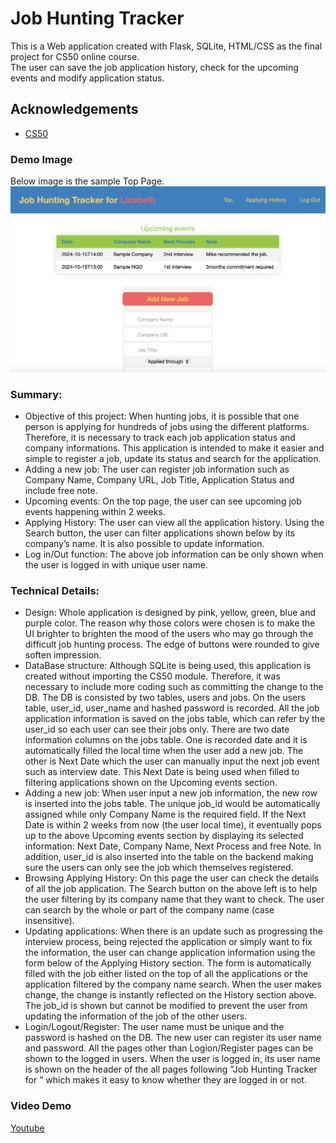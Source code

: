 # Job Hunting Tracker

This is a Web application created with Flask, SQLite, HTML/CSS as the final project for CS50 online course.\
The user can save the job application history, check for the upcoming events and modify application status.

## Acknowledgements
+ [CS50](https://pll.harvard.edu/course/cs50-introduction-computer-science)

### Demo Image
Below image is the sample Top Page.\
![sample image](https://github.com/haru-pyon/jobhunting_tracker/blob/main/sample.png)

### Summary:
+ Objective of this project: When hunting jobs, it is possible that one person is applying for hundreds of jobs using the different platforms. Therefore, it is necessary to track each job application status and company informations. This application is intended to make it easier and simple to register a job, update its status and search for the application.
+ Adding a new job: The user can register job information such as Company Name, Company URL, Job Title, Application Status and include free note.
+ Upcoming events: On the top page, the user can see upcoming job events happening within 2 weeks.
+ Applying History: The user can view all the application history. Using the Search button, the user can filter applications shown below by its company’s name. It is also possible to update information.
+ Log in/Out function: The above job information can be only shown when the user is logged in with unique user name.
### Technical Details:
+ Design: Whole application is designed by pink, yellow, green, blue and purple color. The reason why those colors were chosen is to make the UI brighter to brighten the mood of the users who may go through the difficult job hunting process. The edge of buttons were rounded to give soften impression.
+ DataBase structure: Although SQLite is being used, this application is created without importing the CS50 module. Therefore, it was necessary to include more coding such as committing the change to the DB. The DB is consisted by two tables, users and jobs. On the users table, user_id, user_name and hashed password is recorded. All the job application information is saved on the jobs table, which can refer by the user_id so each user can see their jobs only. There are two date information columns on the jobs table. One is recorded date and it is automatically filled the local time when the user add a new job. The other is Next Date which the user can manually input the next job event such as interview date. This Next Date is being used when filled to filtering applications shown on the Upcoming events section.
+ Adding a new job: When user input a new job information, the new row is inserted into the jobs table. The unique job_id would be automatically assigned while only Company Name is the required field. If the Next Date is within 2 weeks from now (the user local time), it eventually pops up to the above Upcoming events section by displaying its selected information: Next Date, Company Name, Next Process and free Note. In addition, user_id is also inserted into the table on the backend making sure the users can only see the job which themselves registered.
+ Browsing Applying History: On this page the user can check the details of all the job application. The Search button on the above left is to help the user filtering by its company name that they want to check. The user can search by the whole or part of the company name (case insensitive).
+ Updating applications: When there is an update such as progressing the interview process, being rejected the application or simply want to fix the information, the user can change application information using the form below of the Applying History section. The form is automatically filled with the job either listed on the top of all the applications or the application filtered by the company name search. When the user makes change, the change is instantly reflected on the History section above. The job_id is shown but cannot be modified to prevent the user from updating the information of the job of the other users.
+ Login/Logout/Register: The user name must be unique and the password is hashed on the DB. The new user can register its user name and password. All the pages other than Logion/Register pages can be shown to the logged in users. When the user is logged in, its user name is shown on the header of the all pages following ”Job Hunting Tracker for ” which makes it easy to know whether they are logged in or not.

### Video Demo
[Youtube](https://www.youtube.com/watch?v=0rMNd4pm6Bo)